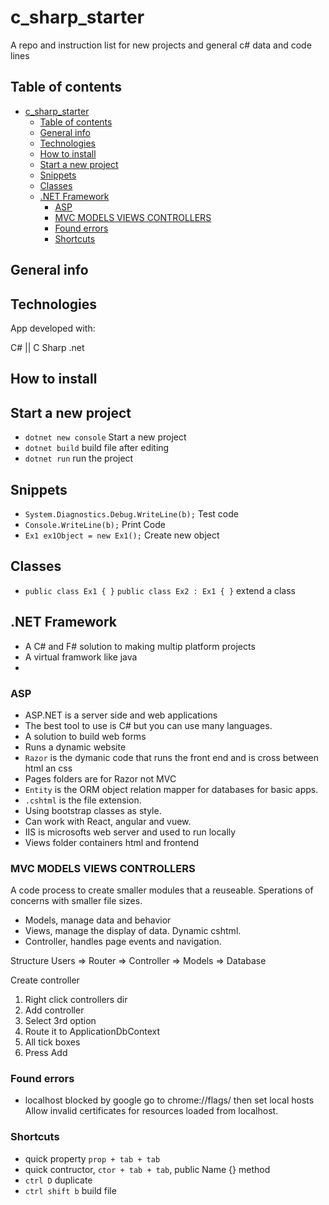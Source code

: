 # c_sharp_starter

A repo and instruction list for new projects and general c# data and code lines

## Table of contents

- [c\_sharp\_starter](#c_sharp_starter)
  - [Table of contents](#table-of-contents)
  - [General info](#general-info)
  - [Technologies](#technologies)
  - [How to install](#how-to-install)
  - [Start a new project](#start-a-new-project)
  - [Snippets](#snippets)
  - [Classes](#classes)
  - [.NET Framework](#net-framework)
    - [ASP](#asp)
    - [MVC MODELS VIEWS CONTROLLERS](#mvc-models-views-controllers)
    - [Found errors](#found-errors)
    - [Shortcuts](#shortcuts)

## General info

## Technologies

App developed with:

C# || C Sharp
.net

## How to install

## Start a new project

- `dotnet new console` Start a new project
- `dotnet build` build file after editing 
- `dotnet run` run the project

## Snippets

- `System.Diagnostics.Debug.WriteLine(b);` Test code
- `Console.WriteLine(b);` Print Code
- `Ex1 ex1Object = new Ex1();` Create new object

## Classes

- `public class Ex1 { }`
  `public class Ex2 : Ex1 { }` extend a class

## .NET Framework

- A C# and F# solution to making multip platform projects
- A virtual framwork like java
- 
  
### ASP

- ASP.NET is a server side and web applications
- The best tool to use is C# but you can use many languages.
- A solution to build web forms
- Runs a dynamic website
- `Razor` is the dymanic code that runs the front end and is cross between html an css
- Pages folders are for Razor not MVC
- `Entity` is the ORM object relation mapper for databases for basic apps.
- `.cshtml` is the file extension.
- Using bootstrap classes as style.
- Can work with React, angular and vuew.
- IIS is microsofts web server and used to run locally
- Views folder containers html and frontend

### MVC MODELS VIEWS CONTROLLERS

A code process to create smaller modules that a reuseable.
Sperations of concerns with smaller file sizes.

- Models, manage data and behavior
- Views, manage the display of data. Dynamic cshtml.
- Controller, handles page events and navigation.
  
Structure Users => Router => Controller => Models => Database

Create controller 
1. Right click controllers dir
2. Add controller 
3. Select 3rd option
4. Route it to ApplicationDbContext
5. All tick boxes
6. Press Add

### Found errors

- localhost blocked by google go to
chrome://flags/   then set local hosts Allow invalid certificates for resources loaded from localhost.

### Shortcuts 

- quick property `prop + tab + tab`
- quick contructor, `ctor + tab + tab`, public Name {} method
- `ctrl D` duplicate
- `ctrl shift b` build file
